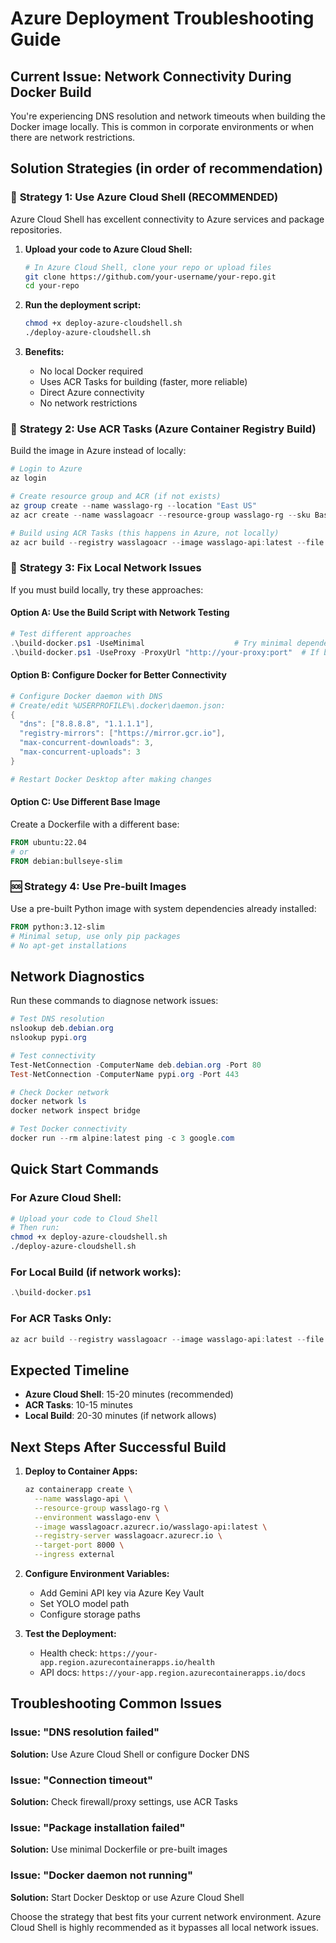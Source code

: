 # Azure Deployment Troubleshooting Guide

## Current Issue: Network Connectivity During Docker Build

You're experiencing DNS resolution and network timeouts when building the Docker image locally. This is common in corporate environments or when there are network restrictions.

## Solution Strategies (in order of recommendation)

### 🥇 **Strategy 1: Use Azure Cloud Shell (RECOMMENDED)**

Azure Cloud Shell has excellent connectivity to Azure services and package repositories.

1. **Upload your code to Azure Cloud Shell:**
   ```bash
   # In Azure Cloud Shell, clone your repo or upload files
   git clone https://github.com/your-username/your-repo.git
   cd your-repo
   ```

2. **Run the deployment script:**
   ```bash
   chmod +x deploy-azure-cloudshell.sh
   ./deploy-azure-cloudshell.sh
   ```

3. **Benefits:**
   - No local Docker required
   - Uses ACR Tasks for building (faster, more reliable)
   - Direct Azure connectivity
   - No network restrictions

### 🥈 **Strategy 2: Use ACR Tasks (Azure Container Registry Build)**

Build the image in Azure instead of locally:

```powershell
# Login to Azure
az login

# Create resource group and ACR (if not exists)
az group create --name wasslago-rg --location "East US"
az acr create --name wasslagoacr --resource-group wasslago-rg --sku Basic --admin-enabled true

# Build using ACR Tasks (this happens in Azure, not locally)
az acr build --registry wasslagoacr --image wasslago-api:latest --file Dockerfile.resilient .
```

### 🥉 **Strategy 3: Fix Local Network Issues**

If you must build locally, try these approaches:

#### Option A: Use the Build Script with Network Testing
```powershell
# Test different approaches
.\build-docker.ps1 -UseMinimal                    # Try minimal dependencies
.\build-docker.ps1 -UseProxy -ProxyUrl "http://your-proxy:port"  # If behind corporate proxy
```

#### Option B: Configure Docker for Better Connectivity
```powershell
# Configure Docker daemon with DNS
# Create/edit %USERPROFILE%\.docker\daemon.json:
{
  "dns": ["8.8.8.8", "1.1.1.1"],
  "registry-mirrors": ["https://mirror.gcr.io"],
  "max-concurrent-downloads": 3,
  "max-concurrent-uploads": 3
}

# Restart Docker Desktop after making changes
```

#### Option C: Use Different Base Image
Create a Dockerfile with a different base:
```dockerfile
FROM ubuntu:22.04
# or
FROM debian:bullseye-slim
```

### 🆘 **Strategy 4: Use Pre-built Images**

Use a pre-built Python image with system dependencies already installed:

```dockerfile
FROM python:3.12-slim
# Minimal setup, use only pip packages
# No apt-get installations
```

## Network Diagnostics

Run these commands to diagnose network issues:

```powershell
# Test DNS resolution
nslookup deb.debian.org
nslookup pypi.org

# Test connectivity
Test-NetConnection -ComputerName deb.debian.org -Port 80
Test-NetConnection -ComputerName pypi.org -Port 443

# Check Docker network
docker network ls
docker network inspect bridge

# Test Docker connectivity
docker run --rm alpine:latest ping -c 3 google.com
```

## Quick Start Commands

### For Azure Cloud Shell:
```bash
# Upload your code to Cloud Shell
# Then run:
chmod +x deploy-azure-cloudshell.sh
./deploy-azure-cloudshell.sh
```

### For Local Build (if network works):
```powershell
.\build-docker.ps1
```

### For ACR Tasks Only:
```powershell
az acr build --registry wasslagoacr --image wasslago-api:latest --file Dockerfile.resilient .
```

## Expected Timeline

- **Azure Cloud Shell**: 15-20 minutes (recommended)
- **ACR Tasks**: 10-15 minutes  
- **Local Build**: 20-30 minutes (if network allows)

## Next Steps After Successful Build

1. **Deploy to Container Apps:**
   ```bash
   az containerapp create \
     --name wasslago-api \
     --resource-group wasslago-rg \
     --environment wasslago-env \
     --image wasslagoacr.azurecr.io/wasslago-api:latest \
     --registry-server wasslagoacr.azurecr.io \
     --target-port 8000 \
     --ingress external
   ```

2. **Configure Environment Variables:**
   - Add Gemini API key via Azure Key Vault
   - Set YOLO model path
   - Configure storage paths

3. **Test the Deployment:**
   - Health check: `https://your-app.region.azurecontainerapps.io/health`
   - API docs: `https://your-app.region.azurecontainerapps.io/docs`

## Troubleshooting Common Issues

### Issue: "DNS resolution failed"
**Solution:** Use Azure Cloud Shell or configure Docker DNS

### Issue: "Connection timeout"
**Solution:** Check firewall/proxy settings, use ACR Tasks

### Issue: "Package installation failed"
**Solution:** Use minimal Dockerfile or pre-built images

### Issue: "Docker daemon not running"
**Solution:** Start Docker Desktop or use Azure Cloud Shell

Choose the strategy that best fits your current network environment. Azure Cloud Shell is highly recommended as it bypasses all local network issues.
